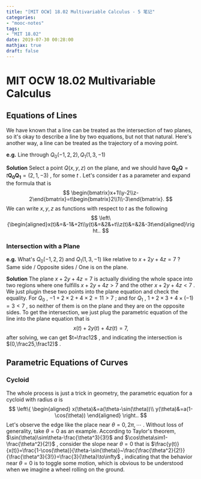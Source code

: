 ```yaml
---
title: "[MIT OCW] 18.02 Multivariable Calculus - 5 笔记"
categories:
- "mooc-notes"
tags:
- "MIT 18.02"
date: 2019-07-30 00:28:00
mathjax: true
draft: false
---
```

# MIT OCW 18.02 Multivariable Calculus
<!--more-->
## Equations of Lines
We have known that a line can be treated as the intersection of two planes, so it's okay to describe a line by two equations, but not that natural.
Here's another way, a line can be treated as the trajectory of a moving point.

**e.g.** Line through $Q_0(-1,2,2),Q_1(1,3,-1)$ 

**Solution** Select a point $Q(x,y,z)$ on the plane, and we should have $\mathbf{Q_0Q}=t\mathbf{Q_0Q_1}=(2,1,-3)$ , for some $t$ . Let's consider $t$ as a parameter and expand the formula that is
$$
\begin{bmatrix}x+1\\y-2\\z-2\end{bmatrix}=t\begin{bmatrix}2\\1\\-3\end{bmatrix}.
$$
We can write $x,y,z$ as functions with respect to $t$ as the following
$$
\left\{\begin{aligned}x(t)&=&-1&+2t\\y(t)&=&2&+t\\z(t)&=&2&-3t\end{aligned}\right..
$$
### Intersection with a Plane

**e.g.** What's $Q_0(-1,2,2)$ and $Q_1(1,3,-1)$ like relative to $x+2y+4z=7$ ?
Same side / Opposite sides / One is on the plane.

**Solution** The plane $x+2y+4z=7$ is actually dividing the whole space into two regions where one fulfills $x+2y+4z>7$ and the other $x+2y+4z<7$ . We just plugin these two points into the plane equation and check the equality.
For $Q_0$ , $-1+2\times 2+4\times 2=11>7$ ; and for $Q_1$ , $1+2\times 3+4\times(-1)=3<7$ , so neither of them is on the plane and they are on the opposite sides.
To get the intersection, we just plug the parametric equation of the line into the plane equation that is
$$
x(t)+2y(t)+4z(t)=7,
$$
after solving, we can get $t=\frac12$ , and indicating the intersection is $(0,\frac25,\frac12)$ .

## Parametric Equations of Curves
### Cycloid
The whole process is just a trick in geometry, the parametric equation for a cycloid with radius $a$ is
$$
\left\{
\begin{aligned}
x(\theta)&=a(\theta-\sin(\theta))\\
y(\theta)&=a(1-\cos(\theta))
\end{aligned}
\right..
$$
Let's observe the edge like the place near $\theta=0,2\pi,\cdots$ . Without loss of generality, take $\theta=0$ as an example.
According to Taylor's theorem, $\sin(\theta)\sim\theta-\frac{\theta^3}{3!}$ and $\cos\theta\sim1-\frac{\theta^2}{2!}$ , consider the slope near $\theta=0$ that is $\frac{y(t)}{x(t)}=\frac{1-\cos(\theta)}{\theta-\sin(\theta)}~\frac{\frac{\theta^2}{2!}}{\frac{\theta^3}{3!}}=\frac{3}{\theta}\to\infty$ , indicating that the behavior near $\theta=0$ is to toggle some motion, which is obvious to be understood when we imagine a wheel rolling on the ground.